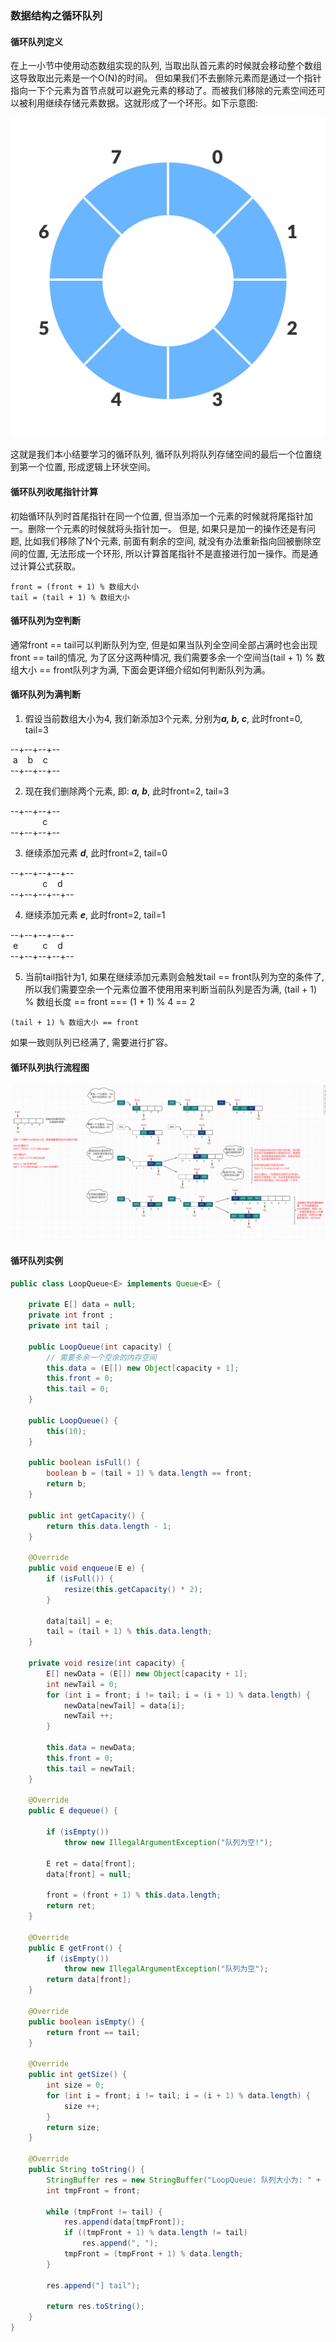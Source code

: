 ### 数据结构之循环队列

#### 循环队列定义
在上一小节中使用动态数组实现的队列, 当取出队首元素的时候就会移动整个数组这导致取出元素是一个O(N)的时间。
但如果我们不去删除元素而是通过一个指针指向一下个元素为首节点就可以避免元素的移动了。而被我们移除的元素空间还可以被利用继续存储元素数据。这就形成了一个环形。如下示意图:

![循环队列示意图结构](https://github.com/basebase/document/blob/master/DataStructure/%E9%98%9F%E5%88%97/%E5%9B%BE%E7%89%87/%E5%BE%AA%E7%8E%AF%E9%98%9F%E5%88%97%E7%A4%BA%E6%84%8F%E5%9B%BE%E7%BB%93%E6%9E%84.png?raw=true)

这就是我们本小结要学习的循环队列, 循环队列将队列存储空间的最后一个位置绕到第一个位置, 形成逻辑上环状空间。


#### 循环队列收尾指针计算

初始循环队列时首尾指针在同一个位置, 但当添加一个元素的时候就将尾指针加一。删除一个元素的时候就将头指针加一。
但是, 如果只是加一的操作还是有问题, 比如我们移除了N个元素, 前面有剩余的空间, 就没有办法重新指向回被删除空间的位置, 无法形成一个环形, 所以计算首尾指针不是直接进行加一操作。而是通过计算公式获取。

```text
front = (front + 1) % 数组大小
tail = (tail + 1) % 数组大小
```

#### 循环队列为空判断
通常front == tail可以判断队列为空, 但是如果当队列全空间全部占满时也会出现 front == tail的情况, 为了区分这两种情况, 我们需要多余一个空间当(tail + 1) % 数组大小 == front队列才为满, 下面会更详细介绍如何判断队列为满。

#### 循环队列为满判断

1. 假设当前数组大小为4, 我们新添加3个元素, 分别为***a, b, c***, 此时front=0, tail=3

--+--+--+--  
&nbsp;a &nbsp;&nbsp; b &nbsp;&nbsp;  c  
--+--+--+--

2. 现在我们删除两个元素, 即: ***a, b***, 此时front=2, tail=3

--+--+--+--  
&nbsp;&nbsp;&nbsp;&nbsp;&nbsp;&nbsp;&nbsp;&nbsp;&nbsp;&nbsp;&nbsp;&nbsp;  c  
--+--+--+--

3. 继续添加元素 ***d***, 此时front=2, tail=0

--+--+--+--+--  
&nbsp;&nbsp;&nbsp;&nbsp;&nbsp;&nbsp;&nbsp;&nbsp;&nbsp;&nbsp;&nbsp;&nbsp;  c  &nbsp;&nbsp; d  
--+--+--+--+--  

4. 继续添加元素 ***e***, 此时front=2, tail=1

--+--+--+--+--  
&nbsp;e  &nbsp;&nbsp;&nbsp;&nbsp;&nbsp;&nbsp;&nbsp;&nbsp;  c  &nbsp;&nbsp; d  
--+--+--+--+--  


5. 当前tail指针为1, 如果在继续添加元素则会触发tail == front队列为空的条件了, 所以我们需要空余一个元素位置不使用用来判断当前队列是否为满, (tail + 1) % 数组长度 == front === (1 + 1) % 4 == 2

```text
(tail + 1) % 数组大小 == front
```
如果一致则队列已经满了, 需要进行扩容。


#### 循环队列执行流程图
![循环队列数据结构](https://github.com/basebase/document/blob/master/DataStructure/%E9%98%9F%E5%88%97/%E5%9B%BE%E7%89%87/%E5%BE%AA%E7%8E%AF%E9%98%9F%E5%88%97%E6%95%B0%E6%8D%AE%E7%BB%93%E6%9E%84.png?raw=true)

#### 循环队列实例

```java
public class LoopQueue<E> implements Queue<E> {

    private E[] data = null;
    private int front ;
    private int tail ;

    public LoopQueue(int capacity) {
        // 需要多余一个空余的内存空间
        this.data = (E[]) new Object[capacity + 1];
        this.front = 0;
        this.tail = 0;
    }

    public LoopQueue() {
        this(10);
    }

    public boolean isFull() {
        boolean b = (tail + 1) % data.length == front;
        return b;
    }

    public int getCapacity() {
        return this.data.length - 1;
    }

    @Override
    public void enqueue(E e) {
        if (isFull()) {
            resize(this.getCapacity() * 2);
        }

        data[tail] = e;
        tail = (tail + 1) % this.data.length;
    }

    private void resize(int capacity) {
        E[] newData = (E[]) new Object[capacity + 1];
        int newTail = 0;
        for (int i = front; i != tail; i = (i + 1) % data.length) {
            newData[newTail] = data[i];
            newTail ++;
        }

        this.data = newData;
        this.front = 0;
        this.tail = newTail;
    }

    @Override
    public E dequeue() {

        if (isEmpty())
            throw new IllegalArgumentException("队列为空!");

        E ret = data[front];
        data[front] = null;

        front = (front + 1) % this.data.length;
        return ret;
    }

    @Override
    public E getFront() {
        if (isEmpty())
            throw new IllegalArgumentException("队列为空");
        return data[front];
    }

    @Override
    public boolean isEmpty() {
        return front == tail;
    }

    @Override
    public int getSize() {
        int size = 0;
        for (int i = front; i != tail; i = (i + 1) % data.length) {
            size ++;
        }
        return size;
    }

    @Override
    public String toString() {
        StringBuffer res = new StringBuffer("LoopQueue: 队列大小为: " + this.data.length + " 队列元素个数为: " + getSize() + " front = " + front + " tail = " + tail + " \nfront [");
        int tmpFront = front;

        while (tmpFront != tail) {
            res.append(data[tmpFront]);
            if ((tmpFront + 1) % data.length != tail)
                res.append(", ");
            tmpFront = (tmpFront + 1) % data.length;
        }

        res.append("] tail");

        return res.toString();
    }
}
```
